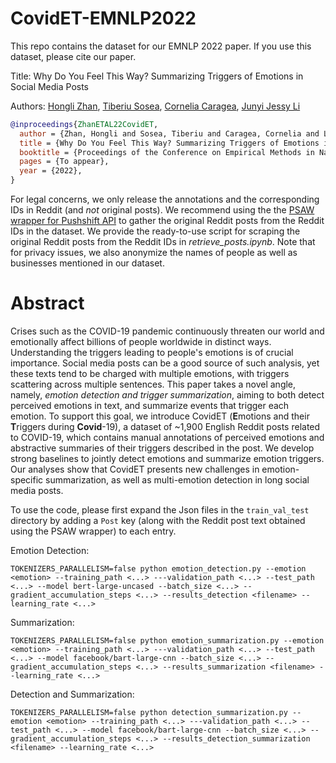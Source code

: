 # CovidET-EMNLP2022
This repo contains the dataset for our EMNLP 2022 paper. If you use this dataset, please cite our paper.

Title: Why Do You Feel This Way? Summarizing Triggers of Emotions in Social Media Posts

Authors: <a href="https://honglizhan.github.io/">Hongli Zhan</a>, <a href="https://www.tsosea.com/">Tiberiu Sosea</a>, <a href="https://www.cs.uic.edu/~cornelia/">Cornelia Caragea</a>, <a href="https://jessyli.com/">Junyi Jessy Li</a>

```bibtex
@inproceedings{ZhanETAL22CovidET,
  author = {Zhan, Hongli and Sosea, Tiberiu and Caragea, Cornelia and Li, Junyi Jessy},
  title = {Why Do You Feel This Way? Summarizing Triggers of Emotions in Social Media Posts},
  booktitle = {Proceedings of the Conference on Empirical Methods in Natural Language Processing},
  pages = {To appear},
  year = {2022},
}
```

For legal concerns, we only release the annotations and the corresponding IDs in Reddit (and *not* original posts). We recommend using the the <a href="https://psaw.readthedocs.io/en/latest/">PSAW wrapper for Pushshift API</a> to gather the original Reddit posts from the Reddit IDs in the dataset. We provide the ready-to-use script for scraping the original Reddit posts from the Reddit IDs in *retrieve_posts.ipynb*. Note that for privacy issues, we also anonymize the names of people as well as businesses mentioned in our dataset.

# Abstract
Crises such as the COVID-19 pandemic continuously threaten our world and emotionally affect billions of people worldwide in distinct ways. Understanding the triggers leading to people's emotions is of crucial importance. Social media posts can be a good source of such analysis, yet these texts tend to be charged with multiple emotions, with triggers scattering across multiple sentences. This paper takes a novel angle, namely, *emotion detection and trigger summarization*, aiming to both detect perceived emotions in text, and summarize events that trigger each emotion. To support this goal, we introduce CovidET (**E**motions and their **T**riggers during **Covid**-19), a dataset of ~1,900 English Reddit posts related to COVID-19, which contains manual annotations of perceived emotions and abstractive summaries of their triggers described in the post. We develop strong baselines to jointly detect emotions and summarize emotion triggers. Our analyses show that CovidET presents new challenges in emotion-specific summarization, as well as multi-emotion detection in long social media posts.


To use the code, please first expand the Json files in the `train_val_test` directory by adding a `Post` key (along with the Reddit post text obtained using the PSAW wrapper) to each entry.

Emotion Detection:

```
TOKENIZERS_PARALLELISM=false python emotion_detection.py --emotion <emotion> --training_path <...> ---validation_path <...> --test_path <...> --model bert-large-uncased --batch_size <...> --gradient_accumulation_steps <...> --results_detection <filename> --learning_rate <...>
```

Summarization:

```
TOKENIZERS_PARALLELISM=false python emotion_summarization.py --emotion <emotion> --training_path <...> ---validation_path <...> --test_path <...> --model facebook/bart-large-cnn --batch_size <...> --gradient_accumulation_steps <...> --results_summarization <filename> --learning_rate <...>
```

Detection and Summarization:

```
TOKENIZERS_PARALLELISM=false python detection_summarization.py --emotion <emotion> --training_path <...> ---validation_path <...> --test_path <...> --model facebook/bart-large-cnn --batch_size <...> --gradient_accumulation_steps <...> --results_detection_summarization <filename> --learning_rate <...>
```

